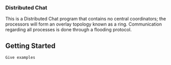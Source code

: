 ### Distributed Chat
This is a Distributed Chat program that contains no central coordinators; the processors will form an overlay topology known as a ring. Communication regarding all processes is done through a flooding protocol.

## Getting Started


```
Give examples
```
